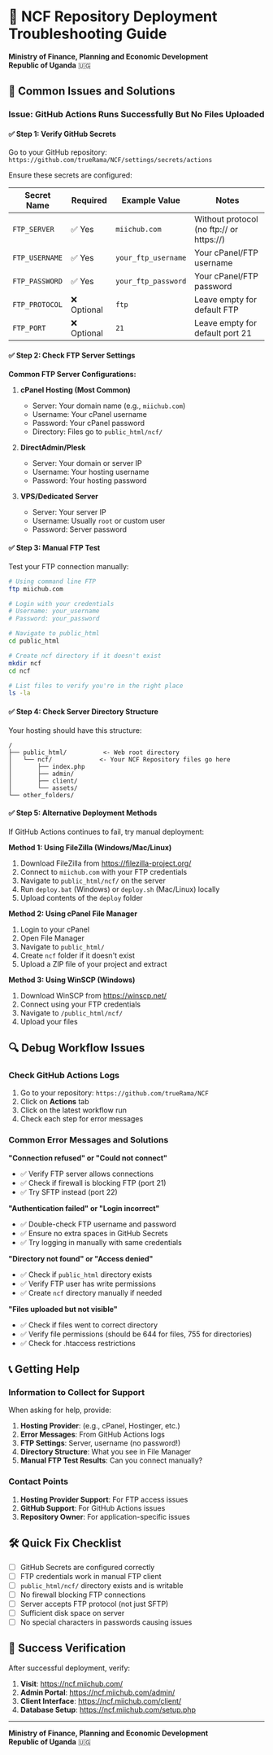 # 🔧 NCF Repository Deployment Troubleshooting Guide

**Ministry of Finance, Planning and Economic Development**  
**Republic of Uganda** 🇺🇬

## 🚨 Common Issues and Solutions

### Issue: GitHub Actions Runs Successfully But No Files Uploaded

#### ✅ **Step 1: Verify GitHub Secrets**

Go to your GitHub repository: `https://github.com/trueRama/NCF/settings/secrets/actions`

Ensure these secrets are configured:

| Secret Name | Required | Example Value | Notes |
|-------------|----------|---------------|-------|
| `FTP_SERVER` | ✅ Yes | `miichub.com` | Without protocol (no ftp:// or https://) |
| `FTP_USERNAME` | ✅ Yes | `your_ftp_username` | Your cPanel/FTP username |
| `FTP_PASSWORD` | ✅ Yes | `your_ftp_password` | Your cPanel/FTP password |
| `FTP_PROTOCOL` | ❌ Optional | `ftp` | Leave empty for default FTP |
| `FTP_PORT` | ❌ Optional | `21` | Leave empty for default port 21 |

#### ✅ **Step 2: Check FTP Server Settings**

**Common FTP Server Configurations:**

1. **cPanel Hosting (Most Common)**
   - Server: Your domain name (e.g., `miichub.com`)
   - Username: Your cPanel username
   - Password: Your cPanel password
   - Directory: Files go to `public_html/ncf/`

2. **DirectAdmin/Plesk**
   - Server: Your domain or server IP
   - Username: Your hosting username
   - Password: Your hosting password

3. **VPS/Dedicated Server**
   - Server: Your server IP
   - Username: Usually `root` or custom user
   - Password: Server password

#### ✅ **Step 3: Manual FTP Test**

Test your FTP connection manually:

```bash
# Using command line FTP
ftp miichub.com

# Login with your credentials
# Username: your_username
# Password: your_password

# Navigate to public_html
cd public_html

# Create ncf directory if it doesn't exist
mkdir ncf
cd ncf

# List files to verify you're in the right place
ls -la
```

#### ✅ **Step 4: Check Server Directory Structure**

Your hosting should have this structure:
```
/
├── public_html/          <- Web root directory
│   └── ncf/             <- Your NCF Repository files go here
│       ├── index.php
│       ├── admin/
│       ├── client/
│       └── assets/
└── other_folders/
```

#### ✅ **Step 5: Alternative Deployment Methods**

If GitHub Actions continues to fail, try manual deployment:

**Method 1: Using FileZilla (Windows/Mac/Linux)**
1. Download FileZilla from https://filezilla-project.org/
2. Connect to `miichub.com` with your FTP credentials
3. Navigate to `public_html/ncf/` on the server
4. Run `deploy.bat` (Windows) or `deploy.sh` (Mac/Linux) locally
5. Upload contents of the `deploy` folder

**Method 2: Using cPanel File Manager**
1. Login to your cPanel
2. Open File Manager
3. Navigate to `public_html/`
4. Create `ncf` folder if it doesn't exist
5. Upload a ZIP file of your project and extract

**Method 3: Using WinSCP (Windows)**
1. Download WinSCP from https://winscp.net/
2. Connect using your FTP credentials
3. Navigate to `/public_html/ncf/`
4. Upload your files

## 🔍 **Debug Workflow Issues**

### Check GitHub Actions Logs

1. Go to your repository: `https://github.com/trueRama/NCF`
2. Click on **Actions** tab
3. Click on the latest workflow run
4. Check each step for error messages

### Common Error Messages and Solutions

**"Connection refused" or "Could not connect"**
- ✅ Verify FTP server allows connections
- ✅ Check if firewall is blocking FTP (port 21)
- ✅ Try SFTP instead (port 22)

**"Authentication failed" or "Login incorrect"**
- ✅ Double-check FTP username and password
- ✅ Ensure no extra spaces in GitHub Secrets
- ✅ Try logging in manually with same credentials

**"Directory not found" or "Access denied"**
- ✅ Check if `public_html` directory exists
- ✅ Verify FTP user has write permissions
- ✅ Create `ncf` directory manually if needed

**"Files uploaded but not visible"**
- ✅ Check if files went to correct directory
- ✅ Verify file permissions (should be 644 for files, 755 for directories)
- ✅ Check for .htaccess restrictions

## 📞 **Getting Help**

### Information to Collect for Support

When asking for help, provide:

1. **Hosting Provider**: (e.g., cPanel, Hostinger, etc.)
2. **Error Messages**: From GitHub Actions logs
3. **FTP Settings**: Server, username (no password!)
4. **Directory Structure**: What you see in File Manager
5. **Manual FTP Test Results**: Can you connect manually?

### Contact Points

1. **Hosting Provider Support**: For FTP access issues
2. **GitHub Support**: For GitHub Actions issues
3. **Repository Owner**: For application-specific issues

## 🛠️ **Quick Fix Checklist**

- [ ] GitHub Secrets are configured correctly
- [ ] FTP credentials work in manual FTP client
- [ ] `public_html/ncf/` directory exists and is writable
- [ ] No firewall blocking FTP connections
- [ ] Server accepts FTP protocol (not just SFTP)
- [ ] Sufficient disk space on server
- [ ] No special characters in passwords causing issues

## 🎯 **Success Verification**

After successful deployment, verify:

1. **Visit**: https://ncf.miichub.com/
2. **Admin Portal**: https://ncf.miichub.com/admin/
3. **Client Interface**: https://ncf.miichub.com/client/
4. **Database Setup**: https://ncf.miichub.com/setup.php

---

**Ministry of Finance, Planning and Economic Development**  
**Republic of Uganda** 🇺🇬